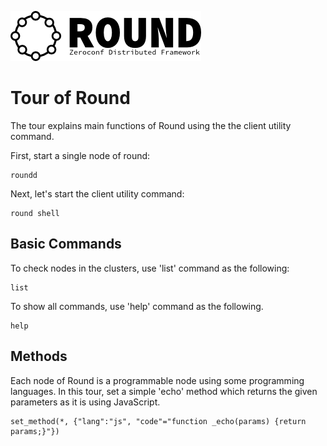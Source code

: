 ![round_logo](./img/round_logo.png)

# Tour of Round

The tour explains main functions of Round using the the client utility command.

First, start a single node of round:

```
roundd
```

Next, let's start the client utility command:

```
round shell
```
## Basic Commands

To check nodes in the clusters, use 'list' command as the following:

```
list
```

To show all commands, use 'help' command as the following.

```
help
```

## Methods

Each node of Round is a programmable node using some programming languages. In this tour, set a simple 'echo' method which returns the given parameters as it is using JavaScript.

```
set_method(*, {"lang":"js", "code"="function _echo(params) {return params;}"})
```
